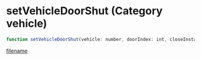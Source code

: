 # setVehicleDoorShut (Category vehicle)

```js
function setVehicleDoorShut(vehicle: number, doorIndex: int, closeInstantly: boolean): void
```

[filename](setVehicleDoorShut_m.md ':include')